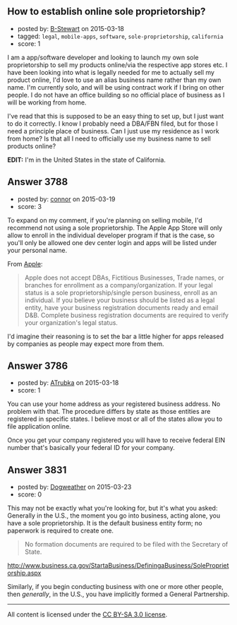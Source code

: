 ## How to establish online sole proprietorship?

- posted by: [B-Stewart](https://stackexchange.com/users/4689920/b-stewart) on 2015-03-18
- tagged: `legal`, `mobile-apps`, `software`, `sole-proprietorship`, `california`
- score: 1

<p>I am a app/software developer and looking to launch my own sole proprietorship to sell my products online/via the respective app stores etc. I have been looking into what is legally needed for me to actually sell my product online, I'd love to use an alias business name rather than my own name. I'm currently solo, and will be using contract work if I bring on other people. I do not have an office building so no official place of business as I will be working from home. </p>

<p>I've read that this is supposed to be an easy thing to set up, but I just want to do it correctly. I know I probably need a DBA/FBN filed, but for those I need a principle place of business. Can I just use my residence as I work from home? Is that all I need to officially use my business name to sell products online?</p>

<p><strong>EDIT:</strong> I'm in the United States in the state of California.</p>



## Answer 3788

- posted by: [connor](https://stackexchange.com/users/392995/connor) on 2015-03-19
- score: 3

<p>To expand on my comment, if you're planning on selling mobile, I'd recommend not using a sole proprietorship. The Apple App Store will only allow to enroll in the individual developer program if that is the case, so you'll only be allowed one dev center login and apps will be listed under your personal name.</p>

<p>From <a href="https://developer.apple.com/support/ios/D-U-N-S.php" rel="nofollow">Apple</a>:</p>

<blockquote>
  <p>Apple does not accept DBAs, Fictitious Businesses, Trade names, or branches for enrollment as a company/organization. If your legal status is a sole proprietorship/single person business, enroll as an individual. If you believe your business should be listed as a legal entity, have your business registration documents ready and email D&amp;B. Complete business registration documents are required to verify your organization's legal status.</p>
</blockquote>

<p>I'd imagine their reasoning is to set the bar a little higher for apps released by companies as people may expect more from them.</p>



## Answer 3786

- posted by: [ATrubka](https://stackexchange.com/users/1052629/atrubka) on 2015-03-18
- score: 1

<p>You can use your home address as your registered business address. No problem with that. The procedure differs by state as those entities are registered in specific states. I believe most or all of the states allow you to file application online.</p>

<p>Once you get your company registered you will have to receive federal EIN number that's basically your federal ID for your company.</p>



## Answer 3831

- posted by: [Dogweather](https://stackexchange.com/users/37396/dogweather) on 2015-03-23
- score: 0

<p>This may not be exactly what you're looking for, but it's what you asked: Generally in the U.S., the moment you go into business, acting alone, you have a sole proprietorship. It is the default business entity form; no paperwork is required to create one.</p>

<blockquote>
  <p>No formation documents are required to be filed with the Secretary of State.</p>
</blockquote>

<p><a href="http://www.business.ca.gov/StartaBusiness/DefiningaBusiness/SoleProprietorship.aspx" rel="nofollow">http://www.business.ca.gov/StartaBusiness/DefiningaBusiness/SoleProprietorship.aspx</a></p>

<p>Similarly, if you begin conducting business with one or more other people, then <em>generally</em>, in the U.S., you have implicitly formed a General Partnership.</p>




---

All content is licensed under the [CC BY-SA 3.0 license](https://creativecommons.org/licenses/by-sa/3.0/).
